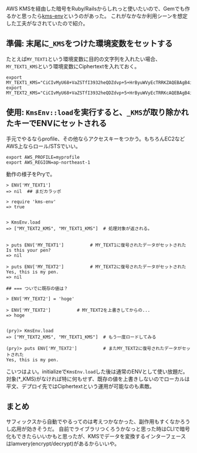 
AWS KMSを経由した暗号をRuby/Railsからしれっと使いたいので、Gemでも作るかと思ったら[kms-env](https://github.com/Fullscreen/kms-env)というのがあった。
これがなかなか利用シーンを想定した工夫がなされていたので紹介。


## 準備: 末尾に`_KMS`をつけた環境変数をセットする

たとえば`MY_TEXT1`という環境変数に目的の文字列を入れたい場合、`MY_TEXT1_KMS`という環境変数にCiphertextを入れておく。

```bash:
export MY_TEXT1_KMS="CiCIvMyU68+VaZSTfI3932heQDZdvp+5+HrByuWVyEcTRRKZAQEBAgB4iLzMlOvPlWmUk3yN/d9oXkA2Xb6fufh6wcrllchHE0UAAABwMG4GCSqGSIb3DQEHBqBhMF8CAQAwWgYJKoZIhvcNAQcBMB4GCWCGSAFlAwQBLjARBAxbSecwaBUfYce/0MQCARCALftL6ZVE9fAMgpohPz0A8hfylDx3wGg64M4J47GK2CTrI11pIylpKHnklMcIag=="
export MY_TEXT2_KMS="CiCIvMyU68+VaZSTfI3932heQDZdvp+5+HrByuWVyEcTRRKcAQEBAgB4iLzMlOvPlWmUk3yN/d9oXkA2Xb6fufh6wcrllchHE0UAAABzMHEGCSqGSIb3DQEHBqBkMGICAQAwXQYJKoZIhvcNAQcBMB4GCWCGSAFlAwQBLjARBAwgFJzQeMJU3a7NF5YCARCAMDE2ngCZllnIKUq9S5qdS9FuxWmlEW8OlmjSoE3chqmLgTuoXvwzwX7AltZg7jecmQ=="
```



## 使用: `KmsEnv::load`を実行すると、`_KMS`が取り除かれたキーでENVにセットされる

手元でやるならprofile、その他ならアクセスキーをつかう。もちろんEC2などAWS上ならロール/STSでいい。

```
export AWS_PROFILE=myprofile
export AWS_REGION=ap-northeast-1
```

動作の様子をPryで。

```ruby:pry-console
> ENV['MY_TEXT1']
=> nil  ## まだカラッポ

> require 'kms-env'
=> true


> KmsEnv.load
=> ["MY_TEXT2_KMS", "MY_TEXT1_KMS"]  # 処理対象が返される。


> puts ENV['MY_TEXT1']          # MY_TEXT1に復号されたデータがセットされた
Is this your pen?
=> nil

> puts ENV['MY_TEXT2']          # MY_TEXT2に復号されたデータがセットされた
Yes, this is my pen.
=> nil

## === ついでに既存の値は？

> ENV['MY_TEXT2'] = 'hoge'

> ENV['MY_TEXT2']          # MY_TEXT2を上書きしてからの...
=> hoge


(pry)> KmsEnv.load
=> ["MY_TEXT2_KMS", "MY_TEXT1_KMS"]  # もう一度ロードしてみる

(pry)> puts ENV['MY_TEXT2']          # またMY_TEXT2に復号されたデータがセットされた
Yes, this is my pen.
```

こいつはよい。initializeで`KmsEnv.load`した後は通常のENVとして使い放題だ。
対象(*_KMS)がなければ特に何もせず、既存の値を上書きしないのでローカルは平文、デプロイ先ではCiphertextという運用が可能なのも素敵。



## まとめ

サフィックスから自動でやるってのは考えつかなかった、副作用もすくなかろうし応用が効きそうだ。
自前でライブラリつくろうかなっと思った時はCLIで暗号化もできたらいいかもと思ったが、KMSでデータを変換するインターフェースはlamvery(encrypt/decrypt)があるからいいや。
